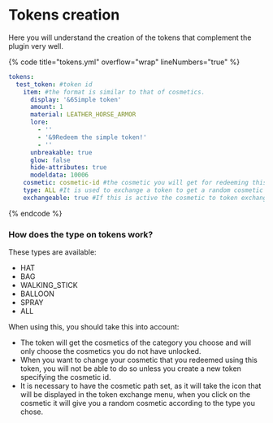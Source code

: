 # Tokens creation

Here you will understand the creation of the tokens that complement the plugin very well.

{% code title="tokens.yml" overflow="wrap" lineNumbers="true" %}
```yaml
tokens:
  test_token: #token id
    item: #the format is similar to that of cosmetics.
      display: '&6Simple token'
      amount: 1
      material: LEATHER_HORSE_ARMOR
      lore:
        - ''
        - '&9Redeem the simple token!'
        - ''
      unbreakable: true
      glow: false
      hide-attributes: true
      modeldata: 10006
    cosmetic: cosmetic-id #the cosmetic you will get for redeeming this token.
    type: ALL #It is used to exchange a token to get a random cosmetic from a specific category of cosmetics.
    exchangeable: true #If this is active the cosmetic to token exchange will work.
```
{% endcode %}

### How does the type on tokens work?

These types are available:

* HAT
* BAG
* WALKING\_STICK
* BALLOON
* SPRAY
* ALL

When using this, you should take this into account:

* The token will get the cosmetics of the category you choose and will only choose the cosmetics you do not have unlocked.
* When you want to change your cosmetic that you redeemed using this token, you will not be able to do so unless you create a new token specifying the cosmetic id.
* It is necessary to have the cosmetic path set, as it will take the icon that will be displayed in the token exchange menu, when you click on the cosmetic it will give you a random cosmetic according to the type you chose.
